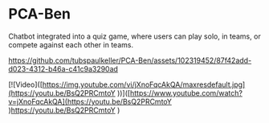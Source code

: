 # PCA-Ben
Chatbot integrated into a quiz game, where users can play solo, in teams, or compete against each other in teams.

https://github.com/tubspaulkeller/PCA-Ben/assets/102319452/87f42add-d023-4312-b46a-c41c9a3290ad

[![Video]([https://img.youtube.com/vi/jXnoFqcAkQA/maxresdefault.jpg](https://youtu.be/BsQ2PRCmtoY ))]([https://www.youtube.com/watch?v=jXnoFqcAkQA](https://youtu.be/BsQ2PRCmtoY )https://youtu.be/BsQ2PRCmtoY )




